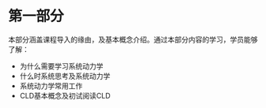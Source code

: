# 第一部分

本部分涵盖课程导入的缘由，及基本概念介绍。通过本部分内容的学习，学员能够了解：

* 为什么需要学习系统动力学
* 什么时系统思考及系统动力学
* 系统动力学常用工作
* CLD基本概念及初试阅读CLD